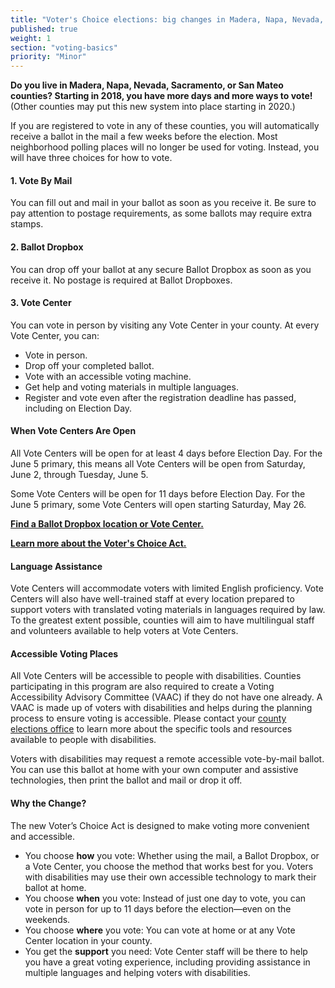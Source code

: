 ```yaml
---
title: "Voter's Choice elections: big changes in Madera, Napa, Nevada, Sacramento, and San Mateo counties"
published: true
weight: 1
section: "voting-basics"
priority: "Minor"
---
```


**Do you live in Madera, Napa, Nevada, Sacramento, or San Mateo counties? Starting in 2018, you have more days and more ways to vote!** (Other counties may put this new system into place starting in 2020.)  

If you are registered to vote in any of these counties, you will automatically receive a ballot in the mail a few weeks before the election. Most neighborhood polling places will no longer be used for voting. Instead, you will have three choices for how to vote.  

#### 1. Vote By Mail 

You can fill out and mail in your ballot as soon as you receive it. Be sure to pay attention to postage requirements, as some ballots may require extra stamps.  

#### 2. Ballot Dropbox  

You can drop off your ballot at any secure Ballot Dropbox as soon as you receive it. No postage is required at Ballot Dropboxes.  

#### 3. Vote Center 

You can vote in person by visiting any Vote Center in your county. At every Vote Center, you can:  
- Vote in person.   
- Drop off your completed ballot.  
- Vote with an accessible voting machine.   
- Get help and voting materials in multiple languages.  
- Register and vote even after the registration deadline has passed, including on Election Day.   

#### When Vote Centers Are Open

All Vote Centers will be open for at least 4 days before Election Day. For the June 5 primary, this means all Vote Centers will be open from Saturday, June 2, through Tuesday, June 5. 

Some Vote Centers will be open for 11 days before Election Day. For the June 5 primary, some Vote Centers will open starting Saturday, May 26. 

**[Find a Ballot Dropbox location or Vote Center.](http://www.sos.ca.gov/elections/voters-choice-act/)**

**[Learn more about the Voter's Choice Act.](https://voterschoice.org/)**

#### Language Assistance  

Vote Centers will accommodate voters with limited English proficiency. Vote Centers will also have well-trained staff at every location prepared to support voters with translated voting materials in languages required by law. To the greatest extent possible, counties will aim to have multilingual staff and volunteers available to help voters at Vote Centers.  

#### Accessible Voting Places  

All Vote Centers will be accessible to people with disabilities. Counties participating in this program are also required to create a Voting Accessibility Advisory Committee (VAAC) if they do not have one already. A VAAC is made up of voters with disabilities and helps during the planning process to ensure voting is accessible. Please contact your [county elections office](#menu-item-contact-county-election-office) to learn more about the specific tools and resources available to people with disabilities.  

Voters with disabilities may request a remote accessible vote-by-mail ballot. You can use this ballot at home with your own computer and assistive technologies, then print the ballot and mail or drop it off.  

#### Why the Change?  

The new Voter’s Choice Act is designed to make voting more convenient and accessible.  
- You choose **how** you vote: Whether using the mail, a Ballot Dropbox, or a Vote Center, you choose the method that works best for you. Voters with disabilities may use their own accessible technology to mark their ballot at home.  
- You choose **when** you vote: Instead of just one day to vote, you can vote in person for up to 11 days before the election—even on the weekends.  
- You choose **where** you vote: You can vote at home or at any Vote Center location in your county.  
- You get the **support** you need: Vote Center staff will be there to help you have a great voting experience, including providing assistance in multiple languages and helping voters with disabilities.  